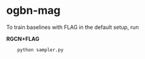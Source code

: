 # ogbn-mag

To train baselines with FLAG in the default setup, run


**RGCN+FLAG**

        python sampler.py


